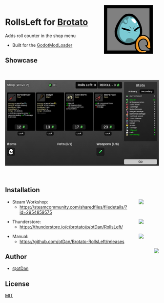 <img align="right" src="https://github.com/otDan/Brotato-RollsLeft/blob/master/.publish/icon-full.png?raw=true" height="160" hspace="20"/>

# RollsLeft for [Brotato](https://store.steampowered.com/app/1942280/Brotato/)

Adds roll counter in the shop menu
- Built for the [GodotModLoader](https://github.com/GodotModding/godot-mod-loader)

## Showcase
<p align="center"> 
    <img src="https://github.com/otDan/Brotato-RollsLeft/blob/master/.publish/showcase.png?raw=true" height="350" style="object-fit:scale-down;"/>
</p>

## Installation

<a href="https://steamcommunity.com/sharedfiles/filedetails/?id=2954859575">
    <img align="right" src="https://badgen.net/https/ostaszewski29.npkn.net/py-steam-subscribers-request/2954859575?icon=https://upload.wikimedia.org/wikipedia/commons/8/83/Steam_icon_logo.svg" hspace="50"/>
</a>

- Steam Workshop: 
  - https://steamcommunity.com/sharedfiles/filedetails/?id=2954859575 

<a href="https://thunderstore.io/c/brotato/p/otDan/RollsLeft/">
    <img align="right" src="https://badgen.net/https/git-hub-badge-data.npkn.net/thunderstore-downloads-request/brotato/RollsLeft?icon=https://gcdn.thunderstore.io/static/ts/thunderstore-logomark-black.svg" hspace="50"/>
</a>

- Thunderstore: 
  - https://thunderstore.io/c/brotato/p/otDan/RollsLeft/

<a href="https://github.com/otDan/Brotato-RollsLeft/releases">
    <img align="right" src="https://badgen.net/github/assets-dl/otDan/Brotato-RollsLeft?icon=git&color=blue" hspace="50"/>
</a> 

- Manual: 
  - https://github.com/otDan/Brotato-RollsLeft/releases

<p align="left"> 
    <a href="https://www.paypal.com/paypalme/otdan">
        <img align="right" src="https://raw.githubusercontent.com/aha999/DonateButtons/master/Paypal.png" height="65"/>
    </a>
</p>

## Author
- [@otDan](https://www.github.com/otdan)

## License
[MIT](https://choosealicense.com/licenses/mit/)

